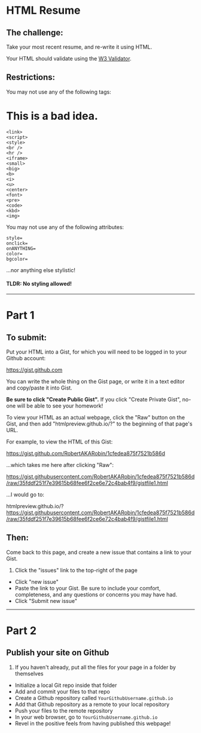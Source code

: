 # HTML Resume

## The challenge:

Take your most recent resume, and re-write it using HTML.

Your HTML should validate using the [W3 Validator](https://validator.w3.org/nu/).

## Restrictions:

You may not use any of the following tags:

# This is a bad idea.

```
<link>
<script>
<style>
<br />
<hr />
<iframe>
<small>
<big>
<b>
<i>
<u>
<center>
<font>
<pre>
<code>
<kbd>
<img>
```

You may not use any of the following attributes:

```
style=
onclick=
onANYTHING=
color=
bgcolor=
```

...nor anything else stylistic!

#### TLDR: No styling allowed!

-----

# Part 1

## To submit:

Put your HTML into a Gist, for which you will need to be logged in to your Github account:

https://gist.github.com

You can write the whole thing on the Gist page, or write it in a text editor and copy/paste it into Gist.

**Be sure to click "Create Public Gist".** If you click "Create Private Gist", no-one will be able to see your homework!

To view your HTML as an actual webpage, click the "Raw" button on the Gist, and then add "htmlpreview.github.io/?" to the beginning of that page's URL.

For example, to view the HTML of this Gist:

https://gist.github.com/RobertAKARobin/1cfedea875f7521b586d

...which takes me here after clicking "Raw":

https://gist.githubusercontent.com/RobertAKARobin/1cfedea875f7521b586d/raw/35fddf251f7e39615b68fee6f2ce6e72c4bab4f9/gistfile1.html

...I would go to:

htmlpreview.github.io/?https://gist.githubusercontent.com/RobertAKARobin/1cfedea875f7521b586d/raw/35fddf251f7e39615b68fee6f2ce6e72c4bab4f9/gistfile1.html

## Then:

Come back to this page, and create a new issue that contains a link to your Gist.

1. Click the "issues" link to the top-right of the page
- Click "new issue"
- Paste the link to your Gist. Be sure to include your comfort, completeness, and any questions or concerns you may have had.
- Click "Submit new issue"

-----

# Part 2 

## Publish your site on Github

1. If you haven't already, put all the files for your page in a folder by themselves
- Initialize a local Git repo inside that folder
- Add and commit your files to that repo
- Create a Github repository called `YourGithubUsername.github.io`
- Add that Github repository as a remote to your local repository
- Push your files to the remote repository
- In your web browser, go to `YourGithubUsername.github.io`
- Revel in the positive feels from having published this webpage!

